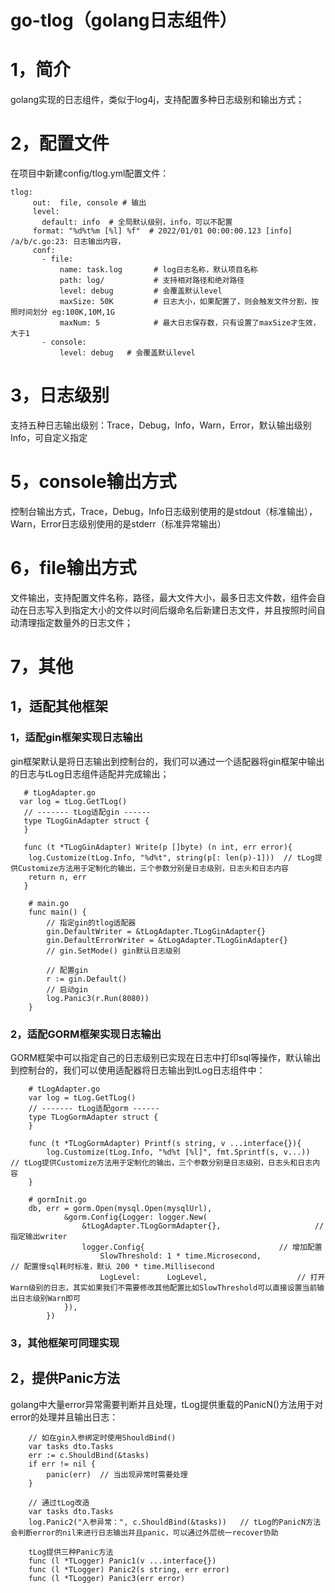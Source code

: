 # go-tlog（golang日志组件）
# 1，简介
golang实现的日志组件，类似于log4j，支持配置多种日志级别和输出方式；
# 2，配置文件
在项目中新建config/tlog.yml配置文件：
```
tlog:
     out:  file, console # 输出
     level:
       default: info  # 全局默认级别，info，可以不配置
     format: "%d%t%m [%l] %f"  # 2022/01/01 00:00:00.123 [info] /a/b/c.go:23: 日志输出内容，
     conf:
       - file:
           name: task.log       # log日志名称，默认项目名称
           path: log/           # 支持相对路径和绝对路径
           level: debug         # 会覆盖默认level
           maxSize: 50K         # 日志大小，如果配置了，则会触发文件分割，按照时间划分 eg:100K,10M,1G
           maxNum: 5            # 最大日志保存数，只有设置了maxSize才生效，大于1
       - console:
           level: debug   # 会覆盖默认level
```
# 3，日志级别
支持五种日志输出级别：Trace，Debug，Info，Warn，Error，默认输出级别Info，可自定义指定
# 5，console输出方式
控制台输出方式，Trace，Debug，Info日志级别使用的是stdout（标准输出），Warn，Error日志级别使用的是stderr（标准异常输出）
# 6，file输出方式
文件输出，支持配置文件名称，路径，最大文件大小，最多日志文件数，组件会自动在日志写入到指定大小的文件以时间后缀命名后新建日志文件，并且按照时间自动清理指定数量外的日志文件；
# 7，其他
## 1，适配其他框架
### 1，适配gin框架实现日志输出
gin框架默认是将日志输出到控制台的，我们可以通过一个适配器将gin框架中输出的日志与tLog日志组件适配并完成输出；
```
   # tLogAdapter.go
  var log = tLog.GetTLog()  
   // ------- tLog适配gin ------
   type TLogGinAdapter struct {
   }
   
   func (t *TLogGinAdapter) Write(p []byte) (n int, err error){
   	log.Customize(tLog.Info, "%d%t", string(p[: len(p)-1]))  // tLog提供Customize方法用于定制化的输出，三个参数分别是日志级别，日志头和日志内容
   	return n, err
   }

    # main.go
    func main() {
        // 指定gin的tlog适配器
        gin.DefaultWriter = &tLogAdapter.TLogGinAdapter{}
        gin.DefaultErrorWriter = &tLogAdapter.TLogGinAdapter{}
        // gin.SetMode() gin默认日志级别
    
        // 配置gin
        r := gin.Default()
        // 启动gin
        log.Panic3(r.Run(8080))
    }
```
### 2，适配GORM框架实现日志输出
GORM框架中可以指定自己的日志级别已实现在日志中打印sql等操作，默认输出到控制台的，我们可以使用适配器将日志输出到tLog日志组件中：
```
    # tLogAdapter.go
    var log = tLog.GetTLog()  
    // ------- tLog适配gorm ------
    type TLogGormAdapter struct {
    }
    
    func (t *TLogGormAdapter) Printf(s string, v ...interface{}){
        log.Customize(tLog.Info, "%d%t [%l]", fmt.Sprintf(s, v...))  // tLog提供Customize方法用于定制化的输出，三个参数分别是日志级别，日志头和日志内容
    }
    
    # gormInit.go
    db, err = gorm.Open(mysql.Open(mysqlUrl),
    		&gorm.Config{Logger: logger.New(
    			&tLogAdapter.TLogGormAdapter{},						// 指定输出writer
    			logger.Config{								// 增加配置
    				SlowThreshold: 1 * time.Microsecond,			         // 配置慢sql耗时标准，默认 200 * time.Millisecond
    				LogLevel:      LogLevel,					// 打开Warn级别的日志，其实如果我们不需要修改其他配置比如SlowThreshold可以直接设置当前输出日志级别Warn即可
    		}),
    	})
```

### 3，其他框架可同理实现

## 2，提供Panic方法
golang中大量error异常需要判断并且处理，tLog提供重载的PanicN()方法用于对error的处理并且输出日志：
```
    // 如在gin入参绑定时使用ShouldBind()
	var tasks dto.Tasks
	err := c.ShouldBind(&tasks)
	if err != nil {
		panic(err)  // 当出现异常时需要处理
	}
    
    // 通过tLog改造
	var tasks dto.Tasks
	log.Panic2("入参异常：", c.ShouldBind(&tasks))   // tLog的PanicN方法会判断error的nil来进行日志输出并且panic，可以通过外层统一recover协助
```

```
    tLog提供三种Panic方法
    func (l *TLogger) Panic1(v ...interface{})
    func (l *TLogger) Panic2(s string, err error)
    func (l *TLogger) Panic3(err error)
```
